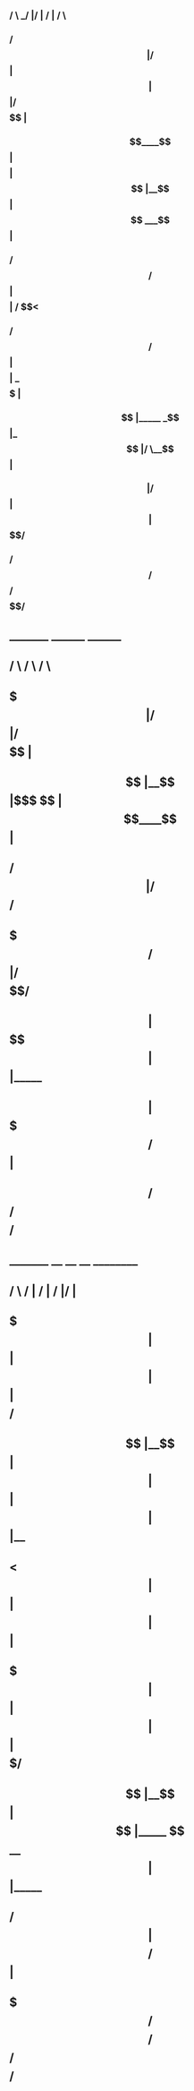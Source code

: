 ### /      \  _/  |/  |  /  | /      \
### /$$$$$$  |/ $$ |$$ |  $$ |/$$$$$$  |
### $$____$$ |$$$$ |$$ |__$$ |$$ ___$$ |
###  /    $$/   $$ |$$    $$ |  /   $$<
### /$$$$$$/    $$ |$$$$$$$$ | _$$$$$  |
### $$ |_____  _$$ |_     $$ |/  \__$$ |
### $$       |/ $$   |    $$ |$$    $$/
### $$$$$$$$/ $$$$$$/     $$/  $$$$$$/



##  _______    ______    ______
## /       \  /      \  /      \
## $$$$$$$  |/$$$$$$  |/$$$$$$  |
## $$ |__$$ |$$$  \$$ |$$____$$ |
## $$    $$/ $$$$  $$ | /    $$/
## $$$$$$$/  $$ $$ $$ |/$$$$$$/
## $$ |      $$ \$$$$ |$$ |_____
## $$ |      $$   $$$/ $$       |
## $$/        $$$$$$/  $$$$$$$$/

## _______   __        __    __  ________
## /       \ /  |      /  |  /  |/        |
## $$$$$$$  |$$ |      $$ |  $$ |$$$$$$$$/
## $$ |__$$ |$$ |      $$ |  $$ |$$ |__
## $$    $$< $$ |      $$ |  $$ |$$    |
## $$$$$$$  |$$ |      $$ |  $$ |$$$$$/
## $$ |__$$ |$$ |_____ $$ \__$$ |$$ |_____
## $$    $$/ $$       |$$    $$/ $$       |
## $$$$$$$/  $$$$$$$$/  $$$$$$/  $$$$$$$$/
